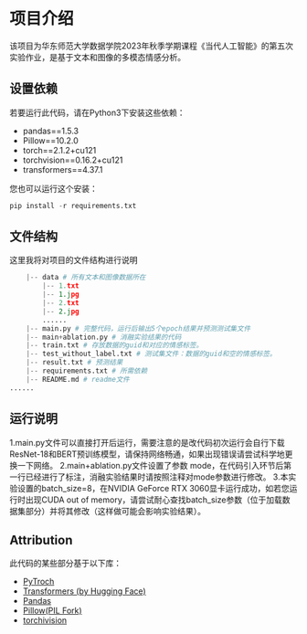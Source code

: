 # 项目介绍
该项目为华东师范大学数据学院2023年秋季学期课程《当代人工智能》的第五次实验作业，是基于文本和图像的多模态情感分析。
## 设置依赖
若要运行此代码，请在Python3下安装这些依赖：
- pandas==1.5.3
- Pillow==10.2.0
- torch==2.1.2+cu121
- torchvision==0.16.2+cu121
- transformers==4.37.1

您也可以运行这个安装：
```python
pip install -r requirements.txt
```

## 文件结构
这里我将对项目的文件结构进行说明
```python
    |-- data # 所有文本和图像数据所在
        |-- 1.txt
        |-- 1.jpg
        |-- 2.txt
        |-- 2.jpg
        ......
    |-- main.py # 完整代码，运行后输出5个epoch结果并预测测试集文件
    |-- main+ablation.py # 消融实验结果的代码
    |-- train.txt # 存放数据的guid和对应的情感标签。
    |-- test_without_label.txt # 测试集文件：数据的guid和空的情感标签。
    |-- result.txt # 预测结果
    |-- requirements.txt # 所需依赖
    |-- README.md # readme文件
......
```
## 运行说明
1.main.py文件可以直接打开后运行，需要注意的是改代码初次运行会自行下载ResNet-18和BERT预训练模型，请保持网络畅通，如果出现错误请尝试科学地更换一下网络。
2.main+ablation.py文件设置了参数 mode，在代码引入环节后第一行已经进行了标注，消融实验结果时请按照注释对mode参数进行修改。
3.本实验设置的batch_size=8，在NVIDIA GeForce RTX 3060显卡运行成功，如若您运行时出现CUDA out of memory，请尝试耐心查找batch_size参数（位于加载数据集部分）并将其修改（这样做可能会影响实验结果）。
## Attribution
此代码的某些部分基于以下库：
- [PyTroch](https://github.com/pytorch/pytorch)
- [Transformers (by Hugging Face)](https://github.com/huggingface/transformers)
- [Pandas](https://github.com/pandas-dev/pandas)
- [Pillow(PIL Fork)](https://github.com/python-pillow/Pillow)
- [torchivision](https://github.com/pytorch/vision)
